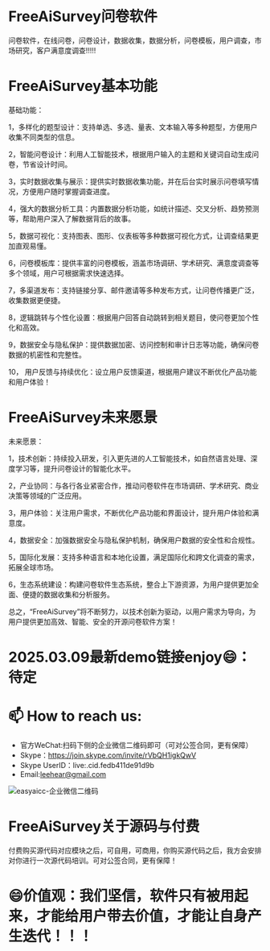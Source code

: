 # FreeAiSurvey问卷软件
问卷软件，在线问卷，问卷设计，数据收集，数据分析，问卷模板，用户调查，市场研究，客户满意度调查!!!!!

# FreeAiSurvey基本功能

基础功能：

1，多样化的题型设计：支持单选、多选、量表、文本输入等多种题型，方便用户收集不同类型的信息。

2，智能问卷设计：利用人工智能技术，根据用户输入的主题和关键词自动生成问卷，节省设计时间。

3，实时数据收集与展示：提供实时数据收集功能，并在后台实时展示问卷填写情况，方便用户随时掌握调查进度。

4，强大的数据分析工具：内置数据分析功能，如统计描述、交叉分析、趋势预测等，帮助用户深入了解数据背后的故事。

5，数据可视化：支持图表、图形、仪表板等多种数据可视化方式，让调查结果更加直观易懂。

6，问卷模板库：提供丰富的问卷模板，涵盖市场调研、学术研究、满意度调查等多个领域，用户可根据需求快速选择。

7，多渠道发布：支持链接分享、邮件邀请等多种发布方式，让问卷传播更广泛，收集数据更便捷。

8，逻辑跳转与个性化设置：根据用户回答自动跳转到相关题目，使问卷更加个性化和高效。

9，数据安全与隐私保护：提供数据加密、访问控制和审计日志等功能，确保问卷数据的机密性和完整性。

10， 用户反馈与持续优化：设立用户反馈渠道，根据用户建议不断优化产品功能和用户体验！

# FreeAiSurvey未来愿景

未来愿景：

1，技术创新：持续投入研发，引入更先进的人工智能技术，如自然语言处理、深度学习等，提升问卷设计的智能化水平。

2，产业协同：与各行各业紧密合作，推动问卷软件在市场调研、学术研究、商业决策等领域的广泛应用。

3，用户体验：关注用户需求，不断优化产品功能和界面设计，提升用户体验和满意度。

4，数据安全：加强数据安全与隐私保护机制，确保用户数据的安全性和合规性。

5，国际化发展：支持多种语言和本地化设置，满足国际化和跨文化调查的需求，拓展全球市场。

6，生态系统建设：构建问卷软件生态系统，整合上下游资源，为用户提供更加全面、便捷的数据收集和分析服务。

总之，“FreeAiSurvey”将不断努力，以技术创新为驱动，以用户需求为导向，为用户提供更加高效、智能、安全的开源问卷软件方案！

# 2025.03.09最新demo链接enjoy😄：待定

# 📫 How to reach us:
- 官方WeChat:扫码下侧的企业微信二维码即可（可对公签合同，更有保障）
- Skype：https://join.skype.com/invite/rVbQH1igkQwV
- Skype UserID：live:.cid.fedb411de91d9b
- Email:leehear@gmail.com

![easyaicc-企业微信二维码](https://github.com/user-attachments/assets/3dec9063-5494-43ab-93ca-3c54a403f0eb)

# FreeAiSurvey关于源码与付费
付费购买源代码对应模块之后，可自用，可商用，你购买源代码之后，我方会安排对你进行一次源代码培训。可对公签合同，更有保障！

# 😄价值观：我们坚信，软件只有被用起来，才能给用户带去价值，才能让自身产生迭代！！！
